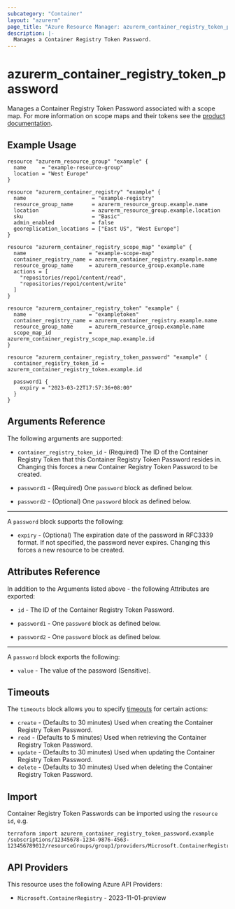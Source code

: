 ```yaml
---
subcategory: "Container"
layout: "azurerm"
page_title: "Azure Resource Manager: azurerm_container_registry_token_password"
description: |-
  Manages a Container Registry Token Password.
---
```


# azurerm_container_registry_token_password

Manages a Container Registry Token Password associated with a scope map.  For more information on scope maps and their tokens see the [product documentation](https://learn.microsoft.com/en-us/azure/container-registry/container-registry-repository-scoped-permissions).

## Example Usage

```hcl
resource "azurerm_resource_group" "example" {
  name     = "example-resource-group"
  location = "West Europe"
}

resource "azurerm_container_registry" "example" {
  name                     = "example-registry"
  resource_group_name      = azurerm_resource_group.example.name
  location                 = azurerm_resource_group.example.location
  sku                      = "Basic"
  admin_enabled            = false
  georeplication_locations = ["East US", "West Europe"]
}

resource "azurerm_container_registry_scope_map" "example" {
  name                    = "example-scope-map"
  container_registry_name = azurerm_container_registry.example.name
  resource_group_name     = azurerm_resource_group.example.name
  actions = [
    "repositories/repo1/content/read",
    "repositories/repo1/content/write"
  ]
}

resource "azurerm_container_registry_token" "example" {
  name                    = "exampletoken"
  container_registry_name = azurerm_container_registry.example.name
  resource_group_name     = azurerm_resource_group.example.name
  scope_map_id            = azurerm_container_registry_scope_map.example.id
}

resource "azurerm_container_registry_token_password" "example" {
  container_registry_token_id = azurerm_container_registry_token.example.id

  password1 {
    expiry = "2023-03-22T17:57:36+08:00"
  }
}
```

## Arguments Reference

The following arguments are supported:

* `container_registry_token_id` - (Required) The ID of the Container Registry Token that this Container Registry Token Password resides in. Changing this forces a new Container Registry Token Password to be created.

* `password1` - (Required) One `password` block as defined below.

* `password2` - (Optional) One `password` block as defined below.

---

A `password` block supports the following:

* `expiry` - (Optional) The expiration date of the password in RFC3339 format. If not specified, the password never expires. Changing this forces a new resource to be created.

## Attributes Reference

In addition to the Arguments listed above - the following Attributes are exported:

* `id` - The ID of the Container Registry Token Password.

* `password1` - One `password` block as defined below.

* `password2` - One `password` block as defined below.

---

A `password` block exports the following:

* `value` - The value of the password (Sensitive).

## Timeouts

The `timeouts` block allows you to specify [timeouts](https://developer.hashicorp.com/terraform/language/resources/configure#define-operation-timeouts) for certain actions:

* `create` - (Defaults to 30 minutes) Used when creating the Container Registry Token Password.
* `read` - (Defaults to 5 minutes) Used when retrieving the Container Registry Token Password.
* `update` - (Defaults to 30 minutes) Used when updating the Container Registry Token Password.
* `delete` - (Defaults to 30 minutes) Used when deleting the Container Registry Token Password.

## Import

Container Registry Token Passwords can be imported using the `resource id`, e.g.

```shell
terraform import azurerm_container_registry_token_password.example /subscriptions/12345678-1234-9876-4563-123456789012/resourceGroups/group1/providers/Microsoft.ContainerRegistry/registries/registry1/tokens/token1/passwords/password
```

## API Providers
<!-- This section is generated, changes will be overwritten -->
This resource uses the following Azure API Providers:

* `Microsoft.ContainerRegistry` - 2023-11-01-preview
